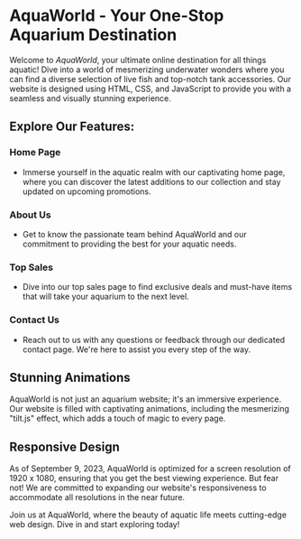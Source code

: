 # AquaWorld - Your One-Stop Aquarium Destination

Welcome to *AquaWorld*, your ultimate online destination for all things aquatic! Dive into a world of mesmerizing underwater wonders where you can find a diverse selection of live fish and top-notch tank accessories. Our website is designed using HTML, CSS, and JavaScript to provide you with a seamless and visually stunning experience.

## Explore Our Features:

### Home Page
- Immerse yourself in the aquatic realm with our captivating home page, where you can discover the latest additions to our collection and stay updated on upcoming promotions.

### About Us
- Get to know the passionate team behind AquaWorld and our commitment to providing the best for your aquatic needs.

### Top Sales
- Dive into our top sales page to find exclusive deals and must-have items that will take your aquarium to the next level.

### Contact Us
- Reach out to us with any questions or feedback through our dedicated contact page. We're here to assist you every step of the way.

## Stunning Animations
AquaWorld is not just an aquarium website; it's an immersive experience. Our website is filled with captivating animations, including the mesmerizing "tilt.js" effect, which adds a touch of magic to every page.

## Responsive Design
As of September 9, 2023, AquaWorld is optimized for a screen resolution of 1920 x 1080, ensuring that you get the best viewing experience. But fear not! We are committed to expanding our website's responsiveness to accommodate all resolutions in the near future.

Join us at AquaWorld, where the beauty of aquatic life meets cutting-edge web design. Dive in and start exploring today!
